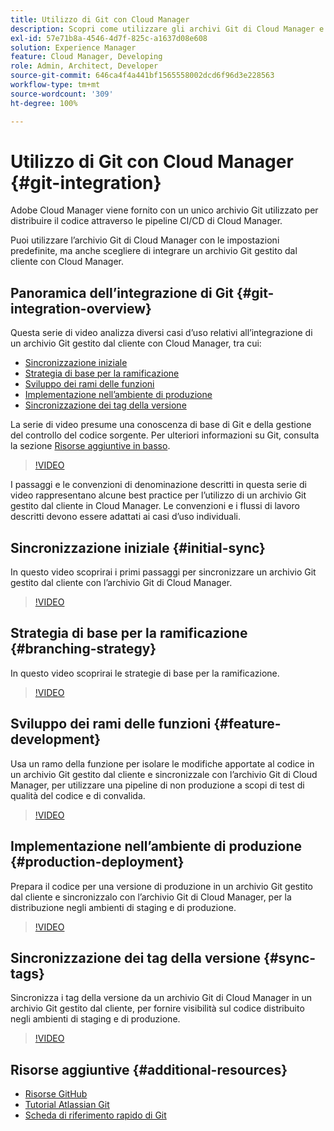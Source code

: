 ```yaml
---
title: Utilizzo di Git con Cloud Manager
description: Scopri come utilizzare gli archivi Git di Cloud Manager e come integrare un archivio Git personalizzato e gestito dal cliente on-premise con Cloud Manager.
exl-id: 57e71b8a-4546-4d7f-825c-a1637d08e608
solution: Experience Manager
feature: Cloud Manager, Developing
role: Admin, Architect, Developer
source-git-commit: 646ca4f4a441bf1565558002dcd6f96d3e228563
workflow-type: tm+mt
source-wordcount: '309'
ht-degree: 100%

---
```


# Utilizzo di Git con Cloud Manager {#git-integration}

Adobe Cloud Manager viene fornito con un unico archivio Git utilizzato per distribuire il codice attraverso le pipeline CI/CD di Cloud Manager.

Puoi utilizzare l’archivio Git di Cloud Manager con le impostazioni predefinite, ma anche scegliere di integrare un archivio Git gestito dal cliente con Cloud Manager.

## Panoramica dell’integrazione di Git {#git-integration-overview}

Questa serie di video analizza diversi casi d’uso relativi all’integrazione di un archivio Git gestito dal cliente con Cloud Manager, tra cui:

* [Sincronizzazione iniziale](#initial-sync)
* [Strategia di base per la ramificazione](#branching-strategy)
* [Sviluppo dei rami delle funzioni](#feature-development)
* [Implementazione nell’ambiente di produzione](#production-deployment)
* [Sincronizzazione dei tag della versione](#sync-tags)

La serie di video presume una conoscenza di base di Git e della gestione del controllo del codice sorgente. Per ulteriori informazioni su Git, consulta la sezione [Risorse aggiuntive in basso](#additional-resources).

>[!VIDEO](https://video.tv.adobe.com/v/28710/)

I passaggi e le convenzioni di denominazione descritti in questa serie di video rappresentano alcune best practice per l’utilizzo di un archivio Git gestito dal cliente in Cloud Manager. Le convenzioni e i flussi di lavoro descritti devono essere adattati ai casi d’uso individuali.

## Sincronizzazione iniziale {#initial-sync}

In questo video scoprirai i primi passaggi per sincronizzare un archivio Git gestito dal cliente con l’archivio Git di Cloud Manager.

>[!VIDEO](https://video.tv.adobe.com/v/28711/?quality=12)

## Strategia di base per la ramificazione {#branching-strategy}

In questo video scoprirai le strategie di base per la ramificazione.

>[!VIDEO](https://video.tv.adobe.com/v/28712/?quality=12)

## Sviluppo dei rami delle funzioni {#feature-development}

Usa un ramo della funzione per isolare le modifiche apportate al codice in un archivio Git gestito dal cliente e sincronizzale con l’archivio Git di Cloud Manager, per utilizzare una pipeline di non produzione a scopi di test di qualità del codice e di convalida.

>[!VIDEO](https://video.tv.adobe.com/v/28723/?quality=12)

## Implementazione nell’ambiente di produzione {#production-deployment}

Prepara il codice per una versione di produzione in un archivio Git gestito dal cliente e sincronizzalo con l’archivio Git di Cloud Manager, per la distribuzione negli ambienti di staging e di produzione.

>[!VIDEO](https://video.tv.adobe.com/v/28724/?quality=12)

## Sincronizzazione dei tag della versione {#sync-tags}

Sincronizza i tag della versione da un archivio Git di Cloud Manager in un archivio Git gestito dal cliente, per fornire visibilità sul codice distribuito negli ambienti di staging e di produzione.

>[!VIDEO](https://video.tv.adobe.com/v/28725/?quality=12)

## Risorse aggiuntive {#additional-resources}

* [Risorse GitHub](https://try.github.io)
* [Tutorial Atlassian Git](https://www.atlassian.com/git/tutorials/what-is-version-control)
* [Scheda di riferimento rapido di Git](https://education.github.com/git-cheat-sheet-education.pdf)
